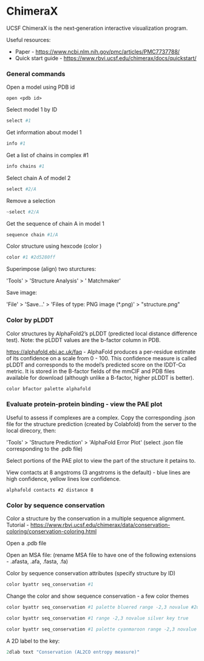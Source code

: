 # ChimeraX

UCSF ChimeraX is the next‐generation interactive visualization program.

Useful resources:

- Paper - https://www.ncbi.nlm.nih.gov/pmc/articles/PMC7737788/
- Quick start guide - https://www.rbvi.ucsf.edu/chimerax/docs/quickstart/

### General commands

Open a model using PDB id
```
open <pdb id>
```

Select model 1 by ID
```s
select #1
```

Get information about model 1
```s
info #1
```

Get a list of chains in complex #1
```s
info chains #1
```

Select chain A of model 2
```s
select #2/A
```

Remove a selection
```s
~select #2/A
```

Get the sequence of chain A in model 1
```s
sequence chain #1/A
```

Color structure using hexcode (color <structure ID> <hexcode>)
```s
color #1 #2d5280ff
```

Superimpose (align) two sturctures:

'Tools' > 'Structure Analysis' > ' Matchmaker'

Save image:

'File' > 'Save...' > 'Files of type: PNG image (*.png)' > "structure.png"

### Color by pLDDT 

Color structures by AlphaFold2’s pLDDT (predicted local distance difference test). Note: the pLDDT values are the b-factor column in PDB.

https://alphafold.ebi.ac.uk/faq - AlphaFold produces a per-residue estimate of its confidence on a scale from 0 - 100. This confidence measure is called pLDDT and corresponds to the model’s predicted score on the lDDT-Cα metric. It is stored in the B-factor fields of the mmCIF and PDB files available for download (although unlike a B-factor, higher pLDDT is better).

```s
color bfactor palette alphafold
```

### Evaluate protein-protein binding - view the PAE plot

Useful to assess if complexes are a complex. Copy the corresponding .json file for the structure prediction (created by Colabfold) from the server to the local direcory, then:

'Tools' > 'Structure Prediction' > 'AlphaFold Error Plot' (select .json file corresponding to the .pdb file)

Select portions of the PAE plot to view the part of the structure it petains to.

View contacts at 8 angstroms (3 angstroms is the default) - blue lines are high confidence, yellow lines low confidence.
```
alphafold contacts #2 distance 8
```


### Color by sequence conservation

Color a structure by the conservation in a multiple sequence alignment. Tutorial -
https://www.rbvi.ucsf.edu/chimerax/data/conservation-coloring/conservation-coloring.html

Open a .pdb file

Open an MSA file: (rename MSA file to have one of the following extensions - .afasta, .afa, .fasta, .fa)

Color by sequence conservation attributes (specify structure by ID)
```s
color byattr seq_conservation #1
```

Change the color and show sequence conservation - a few color themes
```s
color byattr seq_conservation #1 palette bluered range -2,3 novalue #2d5280ff key true

color byattr seq_conservation #1 range -2,3 novalue silver key true

color byattr seq_conservation #1 palette cyanmaroon range -2,3 novalue #2d5280ff key true
```

A 2D label to the key:
```s
2dlab text "Conservation (AL2CO entropy measure)"
```

